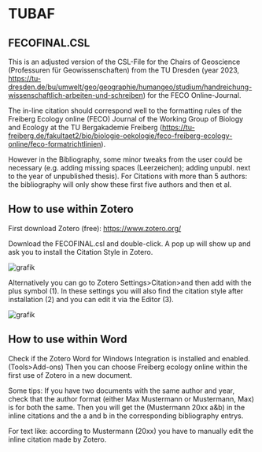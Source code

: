 # TUBAF

## FECOFINAL.CSL

This is an adjusted version of the CSL-File for the Chairs of Geoscience (Professuren für Geowissenschaften) from the TU Dresden (year 2023, https://tu-dresden.de/bu/umwelt/geo/geographie/humangeo/studium/handreichung-wissenschaftlich-arbeiten-und-schreiben) for the FECO Online-Journal. 

The in-line citation should correspond well to the formatting rules of the Freiberg Ecology online (FECO) Journal of the Working Group of Biology and Ecology at the TU Bergakademie Freiberg (https://tu-freiberg.de/fakultaet2/bio/biologie-oekologie/feco-freiberg-ecology-online/feco-formatrichtlinien). 

However in the Bibliography, some minor tweaks from the user could be necessary (e.g. adding missing spaces (Leerzeichen); adding unpubl. next to the year of unpublished thesis). 
For Citations with more than 5 authors: the bibliography will only show these first five authors and then et al.

## How to use within Zotero

First download Zotero (free): https://www.zotero.org/

Download the FECOFINAL.csl and double-click. A pop up will show up and ask you to install the Citation Style in Zotero.

![grafik](https://github.com/user-attachments/assets/1f09678f-21aa-42ee-a43c-a4336b636cef)

Alternatively you can go to Zotero Settings>Citation>and then add with the plus symbol (1). In these settings you will also find the citation style after installation (2) and you can edit it via the Editor (3).

![grafik](https://github.com/user-attachments/assets/19eccdf4-a2e9-490e-8d0e-e560472404ce)

## How to use within Word

Check if the Zotero Word for Windows Integration is installed and enabled. (Tools>Add-ons)
Then you can choose Freiberg ecology online within the first use of Zotero in a new document.

Some tips:
If you have two documents with the same author and year, check that the author format (either Max Mustermann or Mustermann, Max) is for both the same. Then you will get the (Mustermann 20xx a&b) in the inline citations and the a and b in the corresponding bibliography entrys. 

For text like: according to Mustermann (20xx) you have to manually edit the inline citation made by Zotero.

